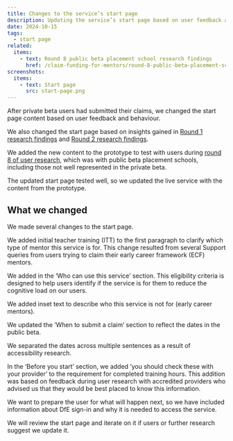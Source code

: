 ```yaml
---
title: Changes to the service’s start page
description: Updating the service’s start page based on user feedback and behaviour
date: 2024-10-15
tags:
  - start page
related:
  items:
    - text: Round 8 public beta placement school research findings
      href: /claim-funding-for-mentors/round-8-public-beta-placement-school-research-findings/
screenshots:
  items:
    - text: Start page
      src: start-page.png
---
```


After private beta users had submitted their claims, we changed the start page content based on user feedback and behaviour.

We also changed the start page based on insights gained in [Round 1 research findings](https://becoming-a-teacher.design-history.education.gov.uk/claim-funding-for-mentors/round-1-research-findings) and [Round 2 research findings](https://becoming-a-teacher.design-history.education.gov.uk/claim-funding-for-mentors/round-2-research-findings).

We added the new content to the prototype to test with users during [round 8 of user research](/claim-funding-for-mentors/round-8-public-beta-placement-school-research-findings/), which was with public beta placement schools, including those not well represented in the private beta.

The updated start page tested well, so we updated the live service with the content from the prototype.

## What we changed

We made several changes to the start page.

We added initial teacher training (ITT) to the first paragraph to clarify which type of mentor this service is for. This change resulted from several Support queries from users trying to claim their early career framework (ECF) mentors.

We added in the ‘Who can use this service’ section. This eligibility criteria is designed to help users identify if the service is for them to reduce the cognitive load on our users.

We added inset text to describe who this service is not for (early career mentors).

We updated the ‘When to submit a claim’ section to reflect the dates in the public beta.

We separated the dates across multiple sentences as a result of accessibility research.

In the ‘Before you start’ section, we added ‘you should check these with your provider’ to the requirement for completed training hours. This addition was based on feedback during user research with accredited providers who advised us that they would be best placed to know this information.

We want to prepare the user for what will happen next, so we have included information about DfE sign-in and why it is needed to access the service.

We will review the start page and iterate on it if users or further research suggest we update it.
